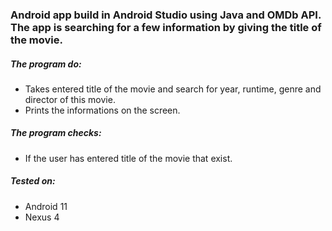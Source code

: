 ### Android app build in Android Studio using Java and OMDb API. The app is searching for a few information by giving the title of the movie.

##### The program do:
- Takes entered title of the movie and search for year, runtime, genre and director of this movie.
- Prints the informations on the screen.

##### The program checks:
- If the user has entered title of the movie that exist.

##### Tested on:
- Android 11
- Nexus 4
